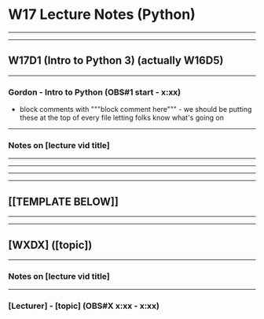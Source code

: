 # W17 Lecture Notes (Python)

_________________________________________________________________________________________
_________________________________________________________________________________________

## W17D1 (Intro to Python 3) (actually W16D5)

_________________________________________________________________________________________

### Gordon - Intro to Python (OBS#1 start - x:xx)

* block comments with """block comment here""" - we should be putting these at the top of every file letting folks know what's going on

_________________________________________________________________________________________

### Notes on [lecture vid title]

_________________________________________________________________________________________
_________________________________________________________________________________________
_________________________________________________________________________________________
_________________________________________________________________________________________

## [[TEMPLATE BELOW]]

_________________________________________________________________________________________
_________________________________________________________________________________________

## [WXDX] ([topic])

_________________________________________________________________________________________

### Notes on [lecture vid title]

_________________________________________________________________________________________

### [Lecturer] - [topic] (OBS#X x:xx - x:xx)
